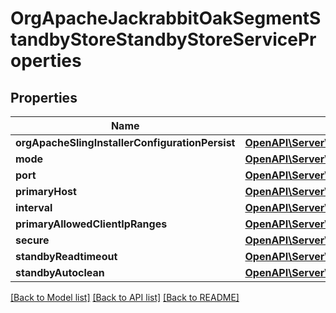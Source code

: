 # OrgApacheJackrabbitOakSegmentStandbyStoreStandbyStoreServiceProperties

## Properties
Name | Type | Description | Notes
------------ | ------------- | ------------- | -------------
**orgApacheSlingInstallerConfigurationPersist** | [**OpenAPI\Server\Model\ConfigNodePropertyBoolean**](ConfigNodePropertyBoolean.md) |  | [optional] 
**mode** | [**OpenAPI\Server\Model\ConfigNodePropertyDropDown**](ConfigNodePropertyDropDown.md) |  | [optional] 
**port** | [**OpenAPI\Server\Model\ConfigNodePropertyInteger**](ConfigNodePropertyInteger.md) |  | [optional] 
**primaryHost** | [**OpenAPI\Server\Model\ConfigNodePropertyString**](ConfigNodePropertyString.md) |  | [optional] 
**interval** | [**OpenAPI\Server\Model\ConfigNodePropertyInteger**](ConfigNodePropertyInteger.md) |  | [optional] 
**primaryAllowedClientIpRanges** | [**OpenAPI\Server\Model\ConfigNodePropertyArray**](ConfigNodePropertyArray.md) |  | [optional] 
**secure** | [**OpenAPI\Server\Model\ConfigNodePropertyBoolean**](ConfigNodePropertyBoolean.md) |  | [optional] 
**standbyReadtimeout** | [**OpenAPI\Server\Model\ConfigNodePropertyInteger**](ConfigNodePropertyInteger.md) |  | [optional] 
**standbyAutoclean** | [**OpenAPI\Server\Model\ConfigNodePropertyBoolean**](ConfigNodePropertyBoolean.md) |  | [optional] 

[[Back to Model list]](../README.md#documentation-for-models) [[Back to API list]](../README.md#documentation-for-api-endpoints) [[Back to README]](../README.md)


